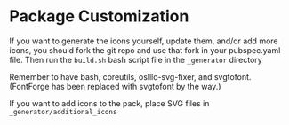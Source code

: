 # Package Customization

If you want to generate the icons yourself, update them, and/or add more icons, you should fork the git repo and use that fork in your pubspec.yaml file. Then run the `build.sh` bash script file in the `_generator` directory

Remember to have bash, coreutils, oslllo-svg-fixer, and svgtofont. (FontForge has been replaced with svgtofont by the way.)

If you want to add icons to the pack, place SVG files in `_generator/additional_icons`
